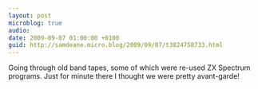 ```yaml
---
layout: post
microblog: true
audio: 
date: 2009-09-07 01:00:00 +0100
guid: http://samdeane.micro.blog/2009/09/07/t3824758733.html
---
```

Going through old band tapes, some of which were re-used ZX Spectrum programs. Just for minute there I thought we were pretty avant-garde!
